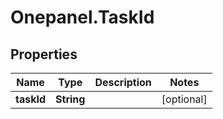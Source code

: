 # Onepanel.TaskId

## Properties
Name | Type | Description | Notes
------------ | ------------- | ------------- | -------------
**taskId** | **String** |  | [optional] 


